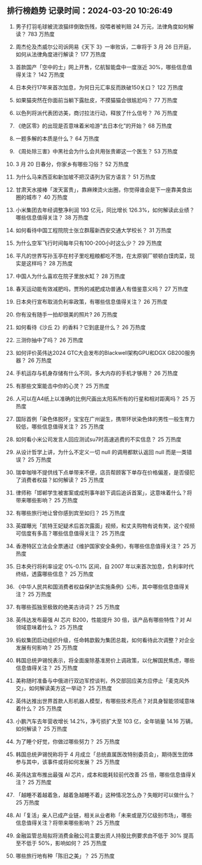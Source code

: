 
## 排行榜趋势 记录时间：2024-03-20 10:26:49
  
  1. 男子打羽毛球被流浪猫绊倒致伤残，投喂者被判赔 24 万元，法律角度如何解读？ 783 万热度
    
  2. 周杰伦及杰威尔公司诉网易《天下 3》一审败诉，二审将于 3 月 26 日开庭，如何从法律角度进行解读？ 177 万热度
    
  3. 首款国产「空中的士」网上开售，亿航智能盘中一度涨近 30%，哪些信息值得关注？ 142 万热度
    
  4. 日本央行17年来首次加息，为何日元汇率反而跌破150关口？ 122 万热度
    
  5. 如果猫突然在你面前当躺下露肚皮，不摸猫猫会很尴尬吗？ 77 万热度
    
  6. 以色列将派代表团访美，商讨拉法行动，释放了什么信号？ 76 万热度
    
  7. 《绝区零》的出现是否意味着米哈游“去日本化”的开始？ 68 万热度
    
  8. 一题多解的本质是什么？ 64 万热度
    
  9. 《周处除三害》中黑社会为什么会共用张贵卿这一个医生？ 53 万热度
    
  10. 3 月 20 日春分，你家乡有哪些习俗？ 52 万热度
    
  11. 为什么马来西亚和新加坡不把汉语列为官方语言？ 51 万热度
    
  12. 甘肃天水接棒「泼天富贵」，靠麻辣烫火出圈，你觉得谁会是下一座靠美食出圈的城市？ 40 万热度
    
  13. 小米集团去年经调整净利润 193 亿元，同比增长 126.3%，如何解读此业绩？哪些信息值得关注？ 38 万热度
    
  14. 如何看待中国工程院院士张立群履新西安交通大学校长？ 31 万热度
    
  15. 为什么空军飞行时间每年只有100-200小时这么少？ 29 万热度
    
  16. 平凡的世界写孙玉亭在村子里吃粗粮都吃不饱，在太原钢厂顿顿白馍肉菜，现实是这样吗？ 28 万热度
    
  17. 中国人为什么喜欢在院子里放水缸？ 28 万热度
    
  18. 春天运动能有效减肥吗，贾玲的减肥成功普通人有借鉴意义吗？ 27 万热度
    
  19. 日本央行宣布取消负利率政策，有哪些信息值得关注？ 26 万热度
    
  20. 你有没有随手一拍却很美的照片? 26 万热度
    
  21. 如何看待《沙丘 2》的香料？它到底是什么？ 26 万热度
    
  22. 三测你抽中了吗？ 26 万热度
    
  23. 如何评价英伟达2024 GTC大会发布的Blackwell架构GPU和DGX GB200服务器？ 26 万热度
    
  24. 手机运存与机身存储有什么不同，多大内存的手机才够用？ 26 万热度
    
  25. 有那些文案能击中你的心灵？ 25 万热度
    
  26. 人可以在A4纸上以准确的比例尺画出太阳系所有的行星和相对距离吗？ 25 万热度
    
  27. 国际首例「染色体脱环」宝宝在广州诞生，携带环状染色体的男性一般生育力较低，哪些信息值得关注？ 25 万热度
    
  28. 如何看小米公司发言人回应测试su7时高速逃费的不实信息？ 25 万热度
    
  29. 从设计哲学上讲，为什么不定义一切 null 的调用都默认返回 null 而是一类错误？ 25 万热度
    
  30. 瑞幸咖啡不提供线下点单带来不便，店员帮顾客下单存在价格偏差，是否侵犯了消费者权益？如何解读？ 25 万热度
    
  31. 律师称「邯郸学生被害案或成刑事年龄下调后追诉首案」，这意味着什么？将带来哪些影响？ 25 万热度
    
  32. 有哪些旅行地让曾你感到宾至如归？ 25 万热度
    
  33. 英媒曝光「凯特王妃疑术后首次露面」视频，和丈夫购物有说有笑，这个视频可信度有多高？哪些信息值得关注？ 25 万热度
    
  34. 香港特区立法会全票通过《维护国家安全条例》，有哪些信息值得关注？ 25 万热度
    
  35. 日本央行将利率设定 0%-0.1% 区间，自 2007 年以来首次加息，负利率时代终结，透露哪些信息？ 25 万热度
    
  36. 《中华人民共和国消费者权益保护法实施条例》公布，其中哪些信息值得关注？ 25 万热度
    
  37. 有哪些孤独至极致的绝美古诗词？ 25 万热度
    
  38. 英伟达发布最强 AI 芯片 B200，性能提升 30 倍，该产品有哪些特性？对 AI 领域意味着什么？ 25 万热度
    
  39. 蚂蚁集团启动组织升级，任命韩歆毅为集团总裁，如何看待此次调整？对企业发展有何影响？ 25 万热度
    
  40. 韩国总统尹锡悦表示，将全面废除基准房价上调政策，以化解国民焦虑，哪些信息值得关注？ 25 万热度
    
  41. 美称随时准备与中俄进行双边军控谈判，外交部回应美方应停止「麦克风外交」，如何解读美方这一举动？ 25 万热度
    
  42. 英伟达推出世界首款人形机器人模型，有哪些技术亮点？对具身智能领域意味着什么？ 25 万热度
    
  43. 小鹏汽车去年营收增长 14.2%，净亏损扩大至 103 亿，全年销量 14.16 万辆，如何解读？ 25 万热度
    
  44. 为了睡个好觉，你做过哪些努力？ 25 万热度
    
  45. 韩国总统尹锡悦称将于 4 月成立「总统直属医改特别委员会」，期待医生团体参与其中，该事件或将如何发展？ 25 万热度
    
  46. 英伟达宣布推出最强 AI 芯片，成本和能耗较前代改善 25 倍，哪些信息值得关注？ 25 万热度
    
  47. 「越睡不着越着急，越着急越睡不着」这种情况怎么办？失眠时可以做什么？ 25 万热度
    
  48. AI「复活」亲人已成产业链，相关从业者称「未来或是万亿级别市场」，哪些信息值得关注？将带来哪些影响？ 25 万热度
    
  49. 金融监管总局拟将消费金融公司主要出资人持股比例要求由不低于 30% 提高至不低于 50%，影响如何？ 25 万热度
    
  50. 哪些旅行地有种「陈旧之美」？ 25 万热度
    